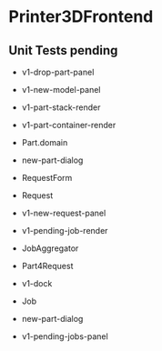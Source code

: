 # Printer3DFrontend

## Unit Tests pending
* v1-drop-part-panel
* v1-new-model-panel
* v1-part-stack-render
* v1-part-container-render
* Part.domain
* new-part-dialog

* RequestForm
* Request
* v1-new-request-panel
* v1-pending-job-render
* JobAggregator
* Part4Request
* v1-dock
* Job
* new-part-dialog
* v1-pending-jobs-panel
